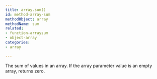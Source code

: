 ```yaml
---
title: array.sum()
id: method-array-sum
methodObject: array
methodName: sum
related:
- function-arraysum
- object-array
categories:
- array

---
```


The sum of values in an array. If the array parameter value is
an empty array, returns zero.
